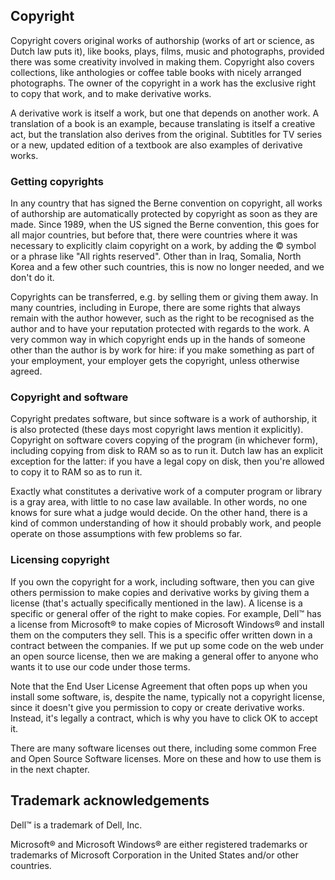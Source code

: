 ## Copyright

Copyright covers original works of authorship (works of art or science, as Dutch law puts it), like books, plays, films, music and photographs, provided there was some creativity involved in making them. Copyright also covers collections, like anthologies or coffee table books with nicely arranged photographs. The owner of the copyright in a work has the exclusive right to copy that work, and to make derivative works.

A derivative work is itself a work, but one that depends on another work. A translation of a book is an example, because translating is itself a creative act, but the translation also derives from the original. Subtitles for TV series or a new, updated edition of a textbook are also examples of derivative works.

### Getting copyrights

In any country that has signed the Berne convention on copyright, all works of authorship are automatically protected by copyright as soon as they are made. Since 1989, when the US signed the Berne convention, this goes for all major countries, but before that, there were countries where it was necessary to explicitly claim copyright on a work, by adding the © symbol or a phrase like "All rights reserved". Other than in Iraq, Somalia, North Korea and a few other such countries, this is now no longer needed, and we don't do it.

Copyrights can be transferred, e.g. by selling them or giving them away. In many countries, including in Europe, there are some rights that always remain with the author however, such as the right to be recognised as the author and to have your reputation protected with regards to the work. A very common way in which copyright ends up in the hands of someone other than the author is by work for hire: if you make something as part of your employment, your employer gets the copyright, unless otherwise agreed.

### Copyright and software

Copyright predates software, but since software is a work of authorship, it is also protected (these days most copyright laws mention it explicitly). Copyright on software covers copying of the program (in whichever form), including copying from disk to RAM so as to run it. Dutch law has an explicit exception for the latter: if you have a legal copy on disk, then you're allowed to copy it to RAM so as to run it.

Exactly what constitutes a derivative work of a computer program or library is a gray area, with little to no case law available. In other words, no one knows for sure what a judge would decide. On the other hand, there is a kind of common understanding of how it should probably work, and people operate on those assumptions with few problems so far.

### Licensing copyright

If you own the copyright for a work, including software, then you can give others permission to make copies and derivative works by giving them a license (that's actually specifically mentioned in the law). A license is a specific or general offer of the right to make copies. For example, Dell™ has a license from Microsoft® to make copies of Microsoft Windows® and install them on the computers they sell. This is a specific offer written down in a contract between the companies. If we put up some code on the web under an open source license, then we are making a general offer to anyone who wants it to use our code under those terms.

Note that the End User License Agreement that often pops up when you install some software, is, despite the name, typically not a copyright license, since it doesn't give you permission to copy or create derivative works. Instead, it's legally a contract, which is why you have to click OK to accept it.

There are many software licenses out there, including some common Free and Open Source Software licenses. More on these and how to use them is in the next chapter.


## Trademark acknowledgements

Dell™ is a trademark of Dell, Inc.

Microsoft® and Microsoft Windows® are either registered trademarks or trademarks of Microsoft Corporation in the United States and/or other countries.

